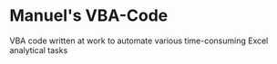# Manuel's VBA-Code
VBA code written at work to automate various time-consuming Excel analytical tasks 
